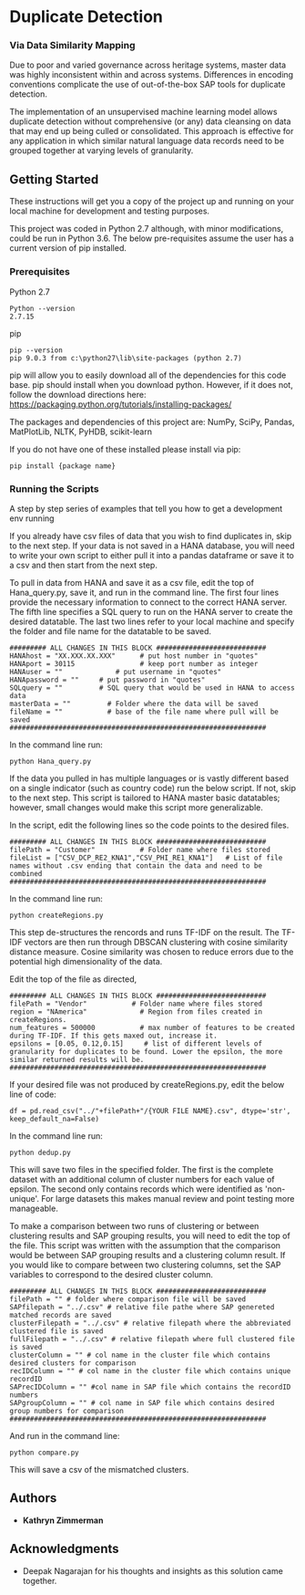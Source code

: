# Duplicate Detection 
### Via Data Similarity Mapping

Due to poor and varied governance across heritage systems, master data was highly inconsistent within and across systems. Differences in encoding conventions complicate the use of out-of-the-box SAP tools for duplicate detection.

The implementation of an unsupervised machine learning model allows duplicate detection without comprehensive (or any) data cleansing on data that may end up being culled or consolidated. This approach is effective for any application in which similar natural language data records need to be grouped together at varying levels of granularity. 


## Getting Started

These instructions will get you a copy of the project up and running on your local machine for development and testing purposes.

This project was coded in Python 2.7 although, with minor modifications, could be run in Python 3.6. The below pre-requisites assume the user has a current version of pip installed. 

### Prerequisites

Python 2.7

```
Python --version
2.7.15
```

pip 

```
pip --version
pip 9.0.3 from c:\python27\lib\site-packages (python 2.7)
```
pip will allow you to easily download all of the dependencies for this code base. pip should install when you download python. However, if it does not, follow the download directions here: https://packaging.python.org/tutorials/installing-packages/

The packages and dependencies of this project are:
NumPy, SciPy, Pandas, MatPlotLib, NLTK, PyHDB, scikit-learn

If you do not have one of these installed please install via pip:
```
pip install {package name}
```


### Running the Scripts

A step by step series of examples that tell you how to get a development env running

If you already have csv files of data that you wish to find duplicates in, skip to the next step. If your data is not saved in a HANA database, you will need to write your own script to either pull it into a pandas dataframe or save it to a csv and then start from the next step. 

To pull in data from HANA and save it as a csv file, edit the top of Hana_query.py, save it, and run in the command line. The first four lines provide the necessary information to connect to the correct HANA server. The fifth line specifies a SQL query to run on the HANA server to create the desired datatable. The last two lines refer to your local machine and specify the folder and file name for the datatable to be saved. 

```
######### ALL CHANGES IN THIS BLOCK ###########################
HANAhost = "XX.XXX.XX.XXX"      # put host number in "quotes"
HANAport = 30115                # keep port number as integer
HANAuser = ""             # put username in "quotes"
HANApassword = ""     # put password in "quotes"
SQLquery = ""         # SQL query that would be used in HANA to access data
masterData = ""         # Folder where the data will be saved
fileName = ""           # base of the file name where pull will be saved
###############################################################
```
In the command line run:
```
python Hana_query.py
```

If the data you pulled in has multiple languages or is vastly different based on a single indicator (such as country code) run the below script. If not, skip to the next step. This script is tailored to HANA master basic datatables; however, small changes would make this script more generalizable. 

In the script, edit the following lines so the code points to the desired files.
```
######### ALL CHANGES IN THIS BLOCK ###########################
filePath = "Customer"           # Folder name where files stored
fileList = ["CSV_DCP_RE2_KNA1","CSV_PHI_RE1_KNA1"]   # List of file names without .csv ending that contain the data and need to be combined
###############################################################

```
In the command line run:
```
python createRegions.py
```

This step de-structures the rencords and runs TF-IDF on the result. The TF-IDF vectors are then run through DBSCAN clustering with cosine similarity distance measure. Cosine similarity was chosen to reduce errors due to the potential high dimensionality of the data. 

Edit the top of the file as directed,

```
######### ALL CHANGES IN THIS BLOCK ###########################
filePath = "Vendor"           # Folder name where files stored
region = "NAmerica"             # Region from files created in createRegions.
num_features = 500000           # max number of features to be created during TF-IDF. If this gets maxed out, increase it.
epsilons = [0.05, 0.12,0.15]     # list of different levels of granularity for duplicates to be found. Lower the epsilon, the more similar returned results will be.
###############################################################
```
If your desired file was not produced by createRegions.py, edit the below line of code:
```
df = pd.read_csv("../"+filePath+"/{YOUR FILE NAME}.csv", dtype='str', keep_default_na=False)

```
In the command line run:
```
python dedup.py
```
This will save two files in the specified folder. The first is the complete dataset with an additional column of cluster numbers for each value of epsilon. The second only contains records which were identified as 'non-unique'. For large datasets this makes manual review and point testing more manageable. 

To make a comparison between two runs of clustering or between clustering results and SAP grouping results, you will need to edit the top of the file. This script was written with the assumption that the comparison would be between SAP grouping results and a clustering column result. If you would like to compare between two clustering columns, set the SAP variables to correspond to the desired cluster column. 
```
######### ALL CHANGES IN THIS BLOCK ###########################
filePath = "" # folder where comparison file will be saved
SAPfilepath = "../.csv" # relative file pathe where SAP genereted matched records are saved
clusterFilepath = "../.csv" # relative filepath where the abbreviated clustered file is saved
fullFilepath = "../.csv" # relative filepath where full clustered file is saved
clusterColumn = "" # col name in the cluster file which contains desired clusters for comparison
recIDColumn = "" # col name in the cluster file which contains unique recordID
SAPrecIDColumn = "" #col name in SAP file which contains the recordID numbers
SAPgroupColumn = "" # col name in SAP file which contains desired group numbers for comparison
###############################################################
```
And run in the command line:
```
python compare.py
```
This will save a csv of the mismatched clusters.
## Authors

* **Kathryn Zimmerman** 

## Acknowledgments

* Deepak Nagarajan for his thoughts and insights as this solution came together. 
